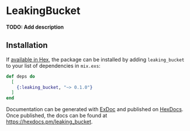 # LeakingBucket

**TODO: Add description**

## Installation

If [available in Hex](https://hex.pm/docs/publish), the package can be installed
by adding `leaking_bucket` to your list of dependencies in `mix.exs`:

```elixir
def deps do
  [
    {:leaking_bucket, "~> 0.1.0"}
  ]
end
```

Documentation can be generated with [ExDoc](https://github.com/elixir-lang/ex_doc)
and published on [HexDocs](https://hexdocs.pm). Once published, the docs can
be found at <https://hexdocs.pm/leaking_bucket>.

